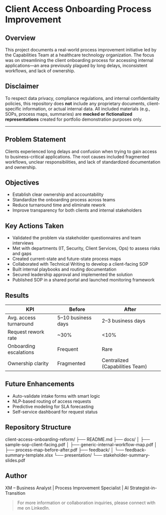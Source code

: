 # Client Access Onboarding Process Improvement

## Overview
This project documents a real-world process improvement initiative led by the Capabilities Team at a healthcare technology organization. The focus was on streamlining the client onboarding process for accessing internal applications—an area previously plagued by long delays, inconsistent workflows, and lack of ownership.

## Disclaimer
To respect data privacy, compliance regulations, and internal confidentiality policies, this repository does **not** include any proprietary documents, client-specific information, or actual internal data. All included materials (e.g., SOPs, process maps, summaries) are **mocked or fictionalized representations** created for portfolio demonstration purposes only.

---

## Problem Statement
Clients experienced long delays and confusion when trying to gain access to business-critical applications. The root causes included fragmented workflows, unclear responsibilities, and lack of standardized documentation and ownership.

## Objectives
- Establish clear ownership and accountability
- Standardize the onboarding process across teams
- Reduce turnaround time and eliminate rework
- Improve transparency for both clients and internal stakeholders

## Key Actions Taken
- Validated the problem via stakeholder questionnaires and team interviews
- Met with departments (IT, Security, Client Services, Ops) to assess risks and gaps
- Created current-state and future-state process maps
- Collaborated with Technical Writing to develop a client-facing SOP
- Built internal playbooks and routing documentation
- Secured leadership approval and implemented the solution
- Published SOP in a shared portal and launched monitoring framework

## Results
| KPI                         | Before                 | After                 |
|----------------------------|------------------------|-----------------------|
| Avg. access turnaround     | 5–10 business days     | 2–3 business days     |
| Request rework rate        | ~30%                   | <10%                  |
| Onboarding escalations     | Frequent               | Rare                  |
| Ownership clarity          | Fragmented             | Centralized (Capabilities Team) |

## Future Enhancements
- Auto-validate intake forms with smart logic
- NLP-based routing of access requests
- Predictive modeling for SLA forecasting
- Self-service dashboard for request status

## Repository Structure
client-access-onboarding-reform/
├── README.md
├── docs/
│   ├── sample-sop-client-facing.pdf
│   ├── generic-internal-workflow-map.pdf
│   ├── process-map-before-after.pdf
├── feedback/
│   └── feedback-summary-template.xlsx
└── presentation/
    └── stakeholder-summary-slides.pdf

## Author
XM – Business Analyst | Process Improvement Specialist | AI Strategist-in-Transition

> For more information or collaboration inquiries, please connect with me on LinkedIn.
